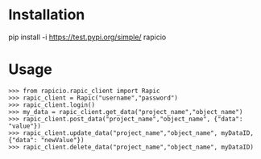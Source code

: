 # Installation
pip install -i https://test.pypi.org/simple/ rapicio

# Usage 
```
>>> from rapicio.rapic_client import Rapic
>>> rapic_client = Rapic("username","password")
>>> rapic_client.login()
>>> my_data = rapic_client.get_data("project_name","object_name")
>>> rapic_client.post_data("project_name","object_name", {"data": "value"})
>>> rapic_client.update_data("project_name","object_name", myDataID, {"data": "newValue"})
>>> rapic_client.delete_data("project_name","object_name", myDataID)
```

